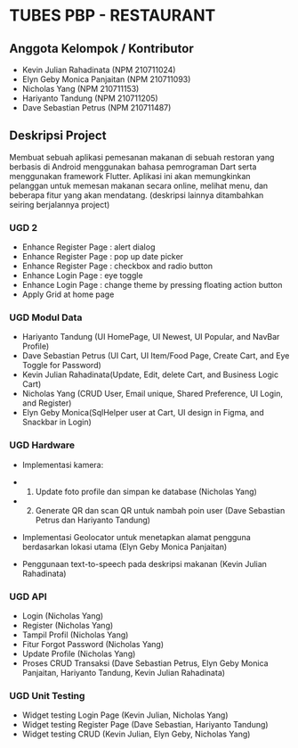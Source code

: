 # TUBES PBP - RESTAURANT

## Anggota Kelompok / Kontributor

- Kevin Julian Rahadinata (NPM 210711024)
- Elyn Geby Monica Panjaitan (NPM 210711093)
- Nicholas Yang (NPM 210711153)
- Hariyanto Tandung (NPM 210711205)
- Dave Sebastian Petrus (NPM 210711487)

## Deskripsi Project

Membuat sebuah aplikasi pemesanan makanan di sebuah restoran yang berbasis di Android menggunakan bahasa pemrograman Dart serta menggunakan framework Flutter. Aplikasi ini akan memungkinkan pelanggan untuk memesan makanan secara online, melihat menu, dan beberapa fitur yang akan mendatang. (deskripsi lainnya ditambahkan seiring berjalannya project)

### UGD 2

- Enhance Register Page : alert dialog
- Enhance Register Page : pop up date picker
- Enhance Register Page : checkbox and radio button
- Enhance Login Page : eye toggle
- Enhance Login Page : change theme by pressing floating action button
- Apply Grid at home page

### UGD Modul Data
- Hariyanto Tandung (UI HomePage, UI Newest, UI Popular, and NavBar Profile)
- Dave Sebastian Petrus (UI Cart, UI Item/Food Page, Create Cart, and Eye Toggle for Password)
- Kevin Julian Rahadinata(Update, Edit, delete Cart, and Business Logic Cart)
- Nicholas Yang (CRUD User, Email unique, Shared Preference, UI Login, and Register)  
- Elyn Geby Monica(SqlHelper user at Cart, UI design in Figma, and Snackbar in Login)

### UGD Hardware
- Implementasi kamera:
- 1. Update foto profile dan simpan ke database (Nicholas Yang)
- 2. Generate QR dan scan QR untuk nambah poin user (Dave Sebastian Petrus dan Hariyanto Tandung)

- Implementasi Geolocator untuk menetapkan alamat pengguna berdasarkan lokasi utama (Elyn Geby Monica Panjaitan)
- Penggunaan text-to-speech pada deskripsi makanan (Kevin Julian Rahadinata)

### UGD API
- Login (Nicholas Yang)
- Register (Nicholas Yang)
- Tampil Profil (Nicholas Yang)
- Fitur Forgot Password (Nicholas Yang)
- Update Profile (Nicholas Yang)
- Proses CRUD Transaksi (Dave Sebastian Petrus, Elyn Geby Monica Panjaitan, Hariyanto Tandung, Kevin Julian Rahadinata)

### UGD Unit Testing
- Widget testing Login Page (Kevin Julian, Nicholas Yang)
- Widget testing Register Page (Dave Sebastian, Hariyanto Tandung)
- Widget testing CRUD (Kevin Julian, Elyn Geby, Nicholas Yang)
